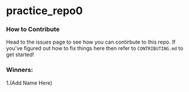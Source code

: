 # practice_repo0

### How to Contribute
Head to the issues page to see how you can contirbute to this repo. 
If you've figured out how to fix things here then refer to ```CONTRIBUTING.md``` to get started!

### Winners:
1.(Add Name Here)
